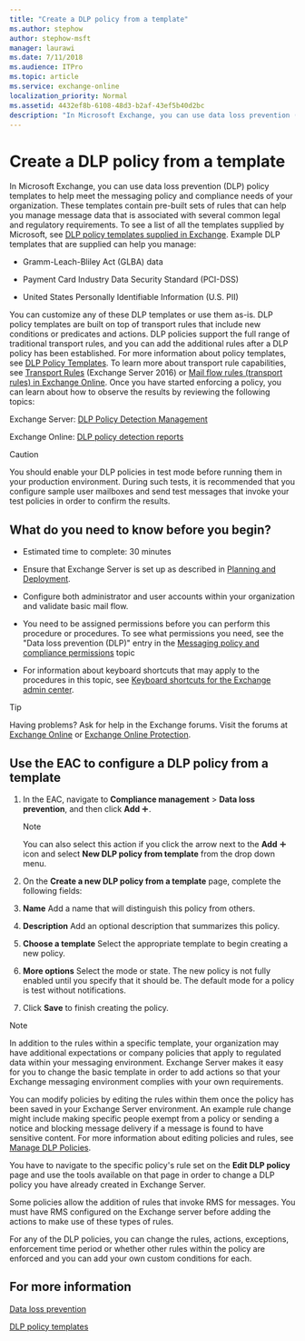 ```yaml
---
title: "Create a DLP policy from a template"
ms.author: stephow
author: stephow-msft
manager: laurawi
ms.date: 7/11/2018
ms.audience: ITPro
ms.topic: article
ms.service: exchange-online
localization_priority: Normal
ms.assetid: 4432ef8b-6108-48d3-b2af-43ef5b40d2bc
description: "In Microsoft Exchange, you can use data loss prevention (DLP) policy templates to help meet the messaging policy and compliance needs of your organization. These templates contain pre-built sets of rules that can help you manage message data that is associated with several common legal and regulatory requirements. To see a list of all the templates supplied by Microsoft, see DLP policy templates supplied in Exchange. Example DLP templates that are supplied can help you manage:"
---
```


# Create a DLP policy from a template

In Microsoft Exchange, you can use data loss prevention (DLP) policy templates to help meet the messaging policy and compliance needs of your organization. These templates contain pre-built sets of rules that can help you manage message data that is associated with several common legal and regulatory requirements. To see a list of all the templates supplied by Microsoft, see [DLP policy templates supplied in Exchange](dlp-policy-templates.md). Example DLP templates that are supplied can help you manage:
  
- Gramm-Leach-Bliley Act (GLBA) data
    
- Payment Card Industry Data Security Standard (PCI-DSS)
    
- United States Personally Identifiable Information (U.S. PII)
    
You can customize any of these DLP templates or use them as-is. DLP policy templates are built on top of transport rules that include new conditions or predicates and actions. DLP policies support the full range of traditional transport rules, and you can add the additional rules after a DLP policy has been established. For more information about policy templates, see [DLP Policy Templates](https://technet.microsoft.com/library/c7b1a8e4-30d9-4409-85c5-f85ae023737d.aspx). To learn more about transport rule capabilities, see [Transport Rules](https://technet.microsoft.com/library/c3d2031c-fb7b-4866-8ae1-32928d0138ef.aspx) (Exchange Server 2016) or [Mail flow rules (transport rules) in Exchange Online](../../security-and-compliance/mail-flow-rules/mail-flow-rules.md). Once you have started enforcing a policy, you can learn about how to observe the results by reviewing the following topics:
  
Exchange Server: [DLP Policy Detection Management](https://technet.microsoft.com/library/5c3f1cf6-d8c7-4d83-bb24-641ea9d50cbc.aspx)
  
Exchange Online: [DLP policy detection reports](https://technet.microsoft.com/library/84295dda-5bf7-4fa5-a1ee-3f761501cfe8.aspx)
  
> [!CAUTION]
> You should enable your DLP policies in test mode before running them in your production environment. During such tests, it is recommended that you configure sample user mailboxes and send test messages that invoke your test policies in order to confirm the results. 
  
## What do you need to know before you begin?

- Estimated time to complete: 30 minutes
    
- Ensure that Exchange Server is set up as described in [Planning and Deployment](https://technet.microsoft.com/library/692c59e3-f0b0-4cef-a66e-751aa740abae.aspx).
    
- Configure both administrator and user accounts within your organization and validate basic mail flow.
    
- You need to be assigned permissions before you can perform this procedure or procedures. To see what permissions you need, see the "Data loss prevention (DLP)" entry in the [Messaging policy and compliance permissions](https://technet.microsoft.com/library/ec4d3b9f-b85a-4cb9-95f5-6fc149c3899b.aspx) topic 
    
- For information about keyboard shortcuts that may apply to the procedures in this topic, see [Keyboard shortcuts for the Exchange admin center](../../accessibility/keyboard-shortcuts-in-admin-center.md).
    
> [!TIP]
> Having problems? Ask for help in the Exchange forums. Visit the forums at [Exchange Online](https://go.microsoft.com/fwlink/p/?linkId=267542) or [Exchange Online Protection](https://go.microsoft.com/fwlink/p/?linkId=285351). 
  
## Use the EAC to configure a DLP policy from a template

1. In the EAC, navigate to **Compliance management** \> **Data loss prevention**, and then click **Add** ![Add Icon](../../media/ITPro_EAC_AddIcon.gif).
    
    > [!NOTE]
    > You can also select this action if you click the arrow next to the **Add** ![Add Icon](../../media/ITPro_EAC_AddIcon.gif) icon and select **New DLP policy from template** from the drop down menu. 
  
2. On the **Create a new DLP policy from a template** page, complete the following fields: 
    
1. **Name** Add a name that will distinguish this policy from others. 
    
2. **Description** Add an optional description that summarizes this policy. 
    
3. **Choose a template** Select the appropriate template to begin creating a new policy. 
    
4. **More options** Select the mode or state. The new policy is not fully enabled until you specify that it should be. The default mode for a policy is test without notifications. 
    
5. Click **Save** to finish creating the policy. 
    
> [!NOTE]
> In addition to the rules within a specific template, your organization may have additional expectations or company policies that apply to regulated data within your messaging environment. Exchange Server makes it easy for you to change the basic template in order to add actions so that your Exchange messaging environment complies with your own requirements. 
  
You can modify policies by editing the rules within them once the policy has been saved in your Exchange Server environment. An example rule change might include making specific people exempt from a policy or sending a notice and blocking message delivery if a message is found to have sensitive content. For more information about editing policies and rules, see [Manage DLP Policies](https://technet.microsoft.com/library/ba81fabd-7f7f-4ef7-968f-ce851ada9d70.aspx). 
  
You have to navigate to the specific policy's rule set on the **Edit DLP policy** page and use the tools available on that page in order to change a DLP policy you have already created in Exchange Server. 
  
Some policies allow the addition of rules that invoke RMS for messages. You must have RMS configured on the Exchange server before adding the actions to make use of these types of rules.
  
For any of the DLP policies, you can change the rules, actions, exceptions, enforcement time period or whether other rules within the policy are enforced and you can add your own custom conditions for each.
  
## For more information

[Data loss prevention](data-loss-prevention.md)
  
[DLP policy templates](https://technet.microsoft.com/library/c7b1a8e4-30d9-4409-85c5-f85ae023737d.aspx)
  

